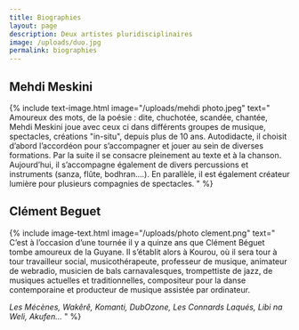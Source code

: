 ```yaml
---
title: Biographies
layout: page
description: Deux artistes pluridisciplinaires
image: /uploads/duo.jpg
permalink: biographies
---
```


## Mehdi Meskini

{% include text-image.html 
image="/uploads/mehdi photo.jpeg"
text="
Amoureux des mots, de la poésie : dite, chuchotée, scandée, chantée,
Mehdi Meskini joue avec ceux ci dans différents groupes de musique,
spectacles, créations \"in-situ\", depuis plus de 10 ans.
Autodidacte, il choisit d’abord l’accordéon pour s’accompagner
et jouer au sein de diverses formations.
Par la suite il se consacre pleinement au texte et à la chanson.
Aujourd’hui, il s’accompagne également de divers percussions
et instruments (sanza, flûte, bodhran....).
En parallèle, il est également créateur lumière
pour plusieurs compagnies de spectacles.
"
%}

## Clément Beguet

{% include image-text.html 
image="/uploads/photo clement.png"
text="
C’est à l’occasion d’une tournée il y a quinze ans
que Clément Béguet tombe amoureux de la Guyane.
Il s’établit alors à Kourou, où il sera tour à tour
travailleur social, musicothérapeute, professeur de musique,
animateur de webradio, musicien de bals carnavalesques,
trompettiste de jazz, de musiques actuelles et traditionnelles,
compositeur pour la danse contemporaine
et producteur de musique assistée par ordinateur.

*Les Mécènes, Wakêrê, Komanti, DubOzone, Les Connards Laqués, Libi na Weli, Akufen...*
"
%}
